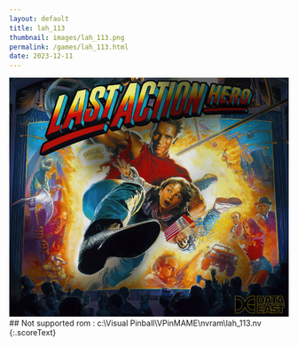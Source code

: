 ```yaml
---
layout: default
title: lah_113
thumbnail: images/lah_113.png
permalink: /games/lah_113.html
date: 2023-12-11
---
```


<img src="../images/lah_113.png" class="gameThumbnail img-fluid mx-auto align-middle">
## Not supported rom : c:\Visual Pinball\VPinMAME\nvram\lah_113.nv
{:.scoreText}

